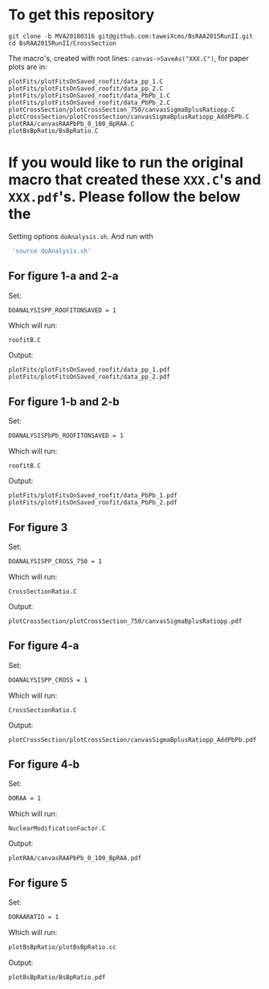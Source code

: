 To get this repository
=====
```
git clone -b MVA20180316 git@github.com:taweiXcms/BsRAA2015RunII.git
cd BsRAA2015RunII/CrossSection
```

The macro's, created with root lines: ``canvas->SaveAs("XXX.C")``, for paper plots are in:
```
plotFits/plotFitsOnSaved_roofit/data_pp_1.C
plotFits/plotFitsOnSaved_roofit/data_pp_2.C
plotFits/plotFitsOnSaved_roofit/data_PbPb_1.C
plotFits/plotFitsOnSaved_roofit/data_PbPb_2.C
plotCrossSection/plotCrossSection_750/canvasSigmaBplusRatiopp.C
plotCrossSection/plotCrossSection/canvasSigmaBplusRatiopp_AddPbPb.C
plotRAA/canvasRAAPbPb_0_100_BpRAA.C
plotBsBpRatio/BsBpRatio.C
```

If you would like to run the original macro that created these ``XXX.C``'s and ``XXX.pdf``'s.
Please follow the below the
=====
Setting options ``doAnalysis.sh``.
And run with
```bash
 'source doAnalysis.sh'
```

For figure 1-a and 2-a
-----
Set:
```bash
DOANALYSISPP_ROOFITONSAVED = 1
```
Which will run:
```bach
roofitB.C
```
Output:
```
plotFits/plotFitsOnSaved_roofit/data_pp_1.pdf
plotFits/plotFitsOnSaved_roofit/data_pp_2.pdf
```

For figure 1-b and 2-b
-----
Set:
```bash
DOANALYSISPbPb_ROOFITONSAVED = 1
```
Which will run:
```
roofitB.C
```
Output:
```
plotFits/plotFitsOnSaved_roofit/data_PbPb_1.pdf
plotFits/plotFitsOnSaved_roofit/data_PbPb_2.pdf
```

For figure 3
-----
Set:
```bash
DOANALYSISPP_CROSS_750 = 1
```
Which will run:
```
CrossSectionRatio.C
```
Output:
```
plotCrossSection/plotCrossSection_750/canvasSigmaBplusRatiopp.pdf
```

For figure 4-a
-----
Set:
```bash
DOANALYSISPP_CROSS = 1
```
Which will run:
```
CrossSectionRatio.C
```
Output:
```
plotCrossSection/plotCrossSection/canvasSigmaBplusRatiopp_AddPbPb.pdf
```

For figure 4-b
-----
Set:
```bash
DORAA = 1
```
Which will run:
```
NuclearModificationFactor.C
```
Output:
```
plotRAA/canvasRAAPbPb_0_100_BpRAA.pdf
```

For figure 5
-----
Set:
```bash
DORAARATIO = 1
```
Which will run:
```bash
plotBsBpRatio/plotBsBpRatio.cc
```
Output:
```bash
plotBsBpRatio/BsBpRatio.pdf
```

